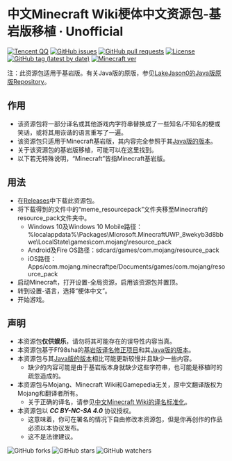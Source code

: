 # 中文Minecraft Wiki梗体中文资源包-基岩版移植 · Unofficial

[![Tencent QQ](https://img.shields.io/static/v1?label=QQ&message=657876815&color=eb1923&style=flat-square&logo=tencent%20qq)](https://jq.qq.com/?_wv=1027&k=5tqdTeR)    [![GitHub issues](https://img.shields.io/github/issues/SkyEye-FAST/mcwzh-meme-resourcepack-bedrock?logo=github&style=flat-square)](https://github.com/SkyEye-FAST/mcwzh-meme-resourcepack-bedrock/issues)    [![GitHub pull requests](https://img.shields.io/github/issues-pr/SkyEye-FAST/mcwzh-meme-resourcepack-bedrock?logo=github&style=flat-square)](https://github.com/SkyEye-FAST/mcwzh-meme-resourcepack-bedrock/pulls)    [![License](https://img.shields.io/static/v1?label=License&message=CC%20BY-NC-SA%204.0&color=db2331&style=flat-square&logo=creative%20commons)](https://creativecommons.org/licenses/by-nc-sa/4.0/)    [![GitHub tag (latest by date)](https://img.shields.io/github/v/tag/SkyEye-FAST/mcwzh-meme-resourcepack-bedrock?label=latest%20version&style=flat-square)](https://github.com/SkyEye-FAST/mcwzh-meme-resourcepack-bedrock/releases)    [![Minecraft ver](https://img.shields.io/static/v1?label=Minecraft%20version&message=1.13.0及以上&color=db2331&style=flat-square&logo=)](https://minecraft.net)

注：此资源包适用于基岩版。有关Java版的原版，参见[LakeJason0的Java版原版Repository](https://github.com/lakejason0/mcwzh-meme-resourcepack)。

## 作用
- 该资源包将一部分译名或其他游戏内字符串替换成了一些知名/不知名的梗或笑话，或将其用诙谐的语言重写了一遍。
- 该资源包只适用于Minecraft基岩版，其内容完全参照于其[Java版的版本](https://github.com/lakejason0/mcwzh-meme-resourcepack)。
- 关于该资源包的基岩版移植，可能可以在这里找到。
- 以下若无特殊说明，“Minecraft”皆指Minecraft基岩版。
## 用法
- 在[Releases](https://github.com/SkyEye-FAST/mcwzh-meme-resourcepack-bedrock/releases)中下载此资源包。
- 将下载得到的文件中的“meme_resourcepack”文件夹移至Minecraft的resource_pack文件夹中。
  - Windows 10及Windows 10 Mobile路径：%localappdata%\Packages\Microsoft.MinecraftUWP_8wekyb3d8bbwe\LocalState\games\com.mojang\resource_pack
  - Android及Fire OS路径：sdcard/games/com.mojang/resource_pack
  - iOS路径：Apps/com.mojang.minecraftpe/Documents/games/com.mojang/resource_pack
- 启动Minecraft，打开设置-全局资源，启用该资源包并置顶。
- 转到设置-语言，选择“梗体中文”。
- 开始游戏。
## 声明
- 本资源包**仅供娱乐**，请勿将其可能存在的误导性内容当真。
- 本资源包基于Ff98sha的[基岩版译名修正项目](https://github.com/ff98sha/mclangcn)和其[Java版的版本](https://github.com/lakejason0/mcwzh-meme-resourcepack)。
- 本资源包与其[Java版的版本](https://github.com/lakejason0/mcwzh-meme-resourcepack)相比可能更新较慢并且缺少一些内容。
  - 缺少的内容可能是由于基岩版本身就缺少这些字符串，也可能是移植时的疏忽造成的。
- 本资源包与Mojang、Minecraft Wiki和Gamepedia无关，原中文翻译版权为Mojang和翻译者所有。
  - 关于正确的译名，请参见[中文Minecraft Wiki的译名标准化](https://minecraft-zh.gamepedia.com/Minecraft_Wiki:译名标准化)。
- 本资源包以 ***CC BY-NC-SA 4.0*** 协议授权。
  - 这意味着，你可在署名的情况下自由修改本资源包，但是你再创作的作品必须以本协议发布。
  - 这不是法律建议。

![GitHub forks](https://img.shields.io/github/forks/SkyEye-FAST/mcwzh-meme-resourcepack-bedrock?style=social)    ![GitHub stars](https://img.shields.io/github/stars/SkyEye-FAST/mcwzh-meme-resourcepack-bedrock?style=social)    ![GitHub watchers](https://img.shields.io/github/watchers/SkyEye-FAST/mcwzh-meme-resourcepack-bedrock?style=social)
